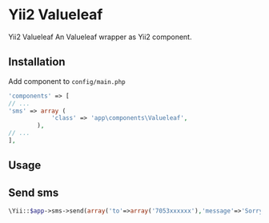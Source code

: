 # Yii2 Valueleaf
Yii2 Valueleaf
An Valueleaf wrapper as Yii2 component.

## Installation

Add component to `config/main.php`
```php
'components' => [
// ...
'sms' => array (
            'class' => 'app\components\Valueleaf',
        ),
// ...        
],        
```
## Usage

## Send sms 
```php
\Yii::$app->sms->send(array('to'=>array('7053xxxxxx'),'message'=>'Sorry you had to cancel your reservation.We hope to EazyBook you soon again with a special deal always! Cheers, EazyConcierge'));
```
